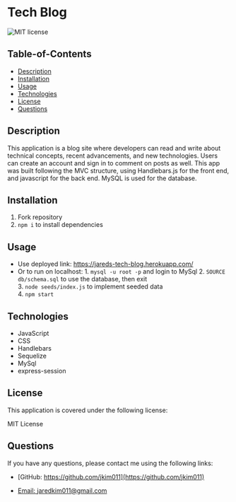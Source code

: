 # Tech Blog

  
  ![MIT license](https://img.shields.io/badge/License-MIT-blue.svg)
    

  ## Table-of-Contents
  * [Description](#description)
  * [Installation](#installation)
  * [Usage](#usage)
  * [Technologies](#technologies)
  * [License](#license)
  * [Questions](#questions)
  
  ## Description
  This application is a blog site where developers can read and write about technical concepts, recent advancements, and new technologies. Users can create an account and sign in to comment on posts as well. This app was built following the MVC structure, using Handlebars.js for the front end, and javascript for the back end. MySQL is used for the database. 

  ## Installation
  1. Fork repository
  2. ```npm i``` to install dependencies

  ## Usage
  * Use deployed link: https://jareds-tech-blog.herokuapp.com/ <br> 
  * Or to run on localhost: 
        1. ```mysql -u root -p``` and login to MySql
        2. ```SOURCE db/schema.sql``` to use the database, then exit  
        3. ```node seeds/index.js``` to implement seeded data  
        4. ```npm start``` 
  
  ## Technologies
  * JavaScript
  * CSS
  * Handlebars
  * Sequelize
  * MySql
  * express-session

  ## License 
This application is covered under the following license:

  MIT License

  ## Questions
  If you have any questions, please contact me using the following links:

  - [GitHub: https://github.com/jkim011](https://github.com/jkim011)

  - [Email: jaredkim011@gmail.com](mailto:jaredkim011@gmail.com)
